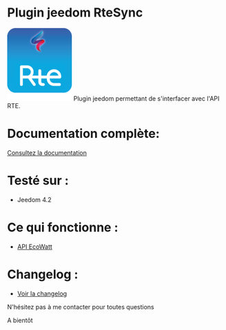 Plugin jeedom RteSync
========================
<img src="docs/images/RteSync_icon.png" width="150" />
Plugin jeedom permettant de s'interfacer avec l'API RTE.

# Documentation complète:

[Consultez la documentation](https://www.gowa.fr/plugin-jeedom)

# Testé sur :
- Jeedom 4.2

# Ce qui fonctionne :
- [API EcoWatt](https://data.rte-france.com/catalog/-/api/consumption/Ecowatt/v4.0)

# Changelog :
- [Voir la changelog](docs/fr_FR/changelog.md)


N'hésitez pas à me contacter pour toutes questions

A bientôt
